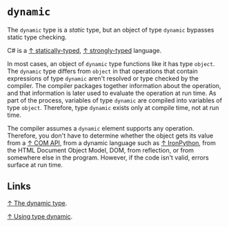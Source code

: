 # `dynamic`

The `dynamic` type is a *static* type, but an object of type `dynamic` bypasses static type checking.

C# is a [↑ statically-typed](https://en.wikipedia.org/wiki/Type_system#Static_typing), [↑ strongly-typed](https://en.wikipedia.org/wiki/Strong_and_weak_typing) language.

In most cases, an object of `dynamic` type functions like it has type `object`. The `dynamic` type differs from `object` in that operations that contain expressions of type `dynamic` aren't resolved or type checked by the compiler. The compiler packages together information about the operation, and that information is later used to evaluate the operation at run time. As part of the process, variables of type `dynamic` are compiled into variables of type `object`. Therefore, type `dynamic` exists only at compile time, not at run time.

The compiler assumes a `dynamic` element supports any operation. Therefore, you don't have to determine whether the object gets its value from a [↑ COM API](https://en.wikipedia.org/wiki/Component_Object_Model), from a dynamic language such as [↑ IronPython](https://ironpython.net), from the HTML Document Object Model, DOM, from reflection, or from somewhere else in the program. However, if the code isn't valid, errors surface at run time.

## Links

[↑ The dynamic type](https://learn.microsoft.com/en-us/dotnet/csharp/language-reference/builtin-types/reference-types#the-dynamic-type).

[↑ Using type dynamic](https://learn.microsoft.com/en-us/dotnet/csharp/advanced-topics/interop/using-type-dynamic).
